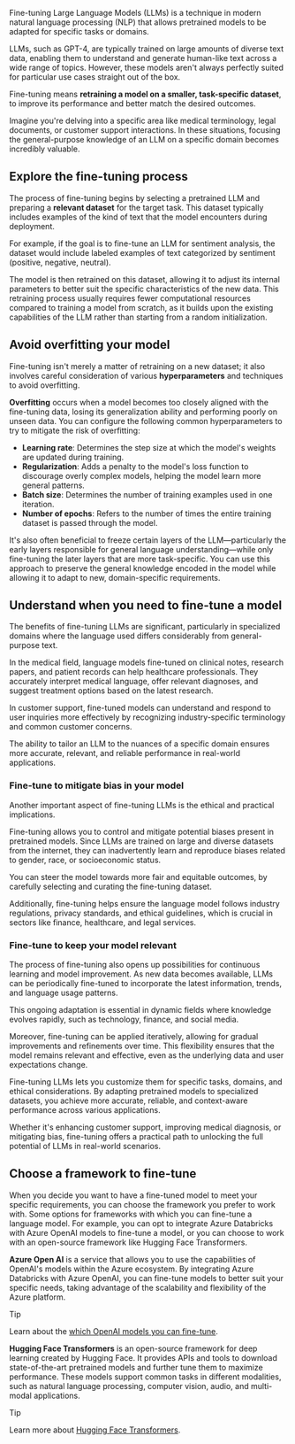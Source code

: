 Fine-tuning Large Language Models (LLMs) is a technique in modern natural language processing (NLP) that allows pretrained models to be adapted for specific tasks or domains.

LLMs, such as GPT-4, are typically trained on large amounts of diverse text data, enabling them to understand and generate human-like text across a wide range of topics. However, these models aren't always perfectly suited for particular use cases straight out of the box.

Fine-tuning means **retraining a model on a smaller, task-specific dataset**, to improve its performance and better match the desired outcomes.

Imagine you're delving into a specific area like medical terminology, legal documents, or customer support interactions. In these situations, focusing the general-purpose knowledge of an LLM on a specific domain becomes incredibly valuable.

## Explore the fine-tuning process

The process of fine-tuning begins by selecting a pretrained LLM and preparing a **relevant dataset** for the target task. This dataset typically includes examples of the kind of text that the model encounters during deployment.

For example, if the goal is to fine-tune an LLM for sentiment analysis, the dataset would include labeled examples of text categorized by sentiment (positive, negative, neutral).

The model is then retrained on this dataset, allowing it to adjust its internal parameters to better suit the specific characteristics of the new data. This retraining process usually requires fewer computational resources compared to training a model from scratch, as it builds upon the existing capabilities of the LLM rather than starting from a random initialization.

## Avoid overfitting your model

Fine-tuning isn't merely a matter of retraining on a new dataset; it also involves careful consideration of various **hyperparameters** and techniques to avoid overfitting.

**Overfitting** occurs when a model becomes too closely aligned with the fine-tuning data, losing its generalization ability and performing poorly on unseen data. You can configure the following common hyperparameters to try to mitigate the risk of overfitting:

- **Learning rate**: Determines the step size at which the model's weights are updated during training.
- **Regularization**: Adds a penalty to the model's loss function to discourage overly complex models, helping the model learn more general patterns.
- **Batch size**: Determines the number of training examples used in one iteration.
- **Number of epochs**: Refers to the number of times the entire training dataset is passed through the model.

It's also often beneficial to freeze certain layers of the LLM—particularly the early layers responsible for general language understanding—while only fine-tuning the later layers that are more task-specific. You can use this approach to preserve the general knowledge encoded in the model while allowing it to adapt to new, domain-specific requirements.

## Understand when you need to fine-tune a model

The benefits of fine-tuning LLMs are significant, particularly in specialized domains where the language used differs considerably from general-purpose text.

In the medical field, language models fine-tuned on clinical notes, research papers, and patient records can help healthcare professionals. They accurately interpret medical language, offer relevant diagnoses, and suggest treatment options based on the latest research.

In customer support, fine-tuned models can understand and respond to user inquiries more effectively by recognizing industry-specific terminology and common customer concerns.

The ability to tailor an LLM to the nuances of a specific domain ensures more accurate, relevant, and reliable performance in real-world applications.

### Fine-tune to mitigate bias in your model

Another important aspect of fine-tuning LLMs is the ethical and practical implications.

Fine-tuning allows you to control and mitigate potential biases present in pretrained models. Since LLMs are trained on large and diverse datasets from the internet, they can inadvertently learn and reproduce biases related to gender, race, or socioeconomic status.

You can steer the model towards more fair and equitable outcomes, by carefully selecting and curating the fine-tuning dataset.

Additionally, fine-tuning helps ensure the language model follows industry regulations, privacy standards, and ethical guidelines, which is crucial in sectors like finance, healthcare, and legal services.

### Fine-tune to keep your model relevant

The process of fine-tuning also opens up possibilities for continuous learning and model improvement. As new data becomes available, LLMs can be periodically fine-tuned to incorporate the latest information, trends, and language usage patterns.

This ongoing adaptation is essential in dynamic fields where knowledge evolves rapidly, such as technology, finance, and social media.

Moreover, fine-tuning can be applied iteratively, allowing for gradual improvements and refinements over time. This flexibility ensures that the model remains relevant and effective, even as the underlying data and user expectations change.

Fine-tuning LLMs lets you customize them for specific tasks, domains, and ethical considerations. By adapting pretrained models to specialized datasets, you achieve more accurate, reliable, and context-aware performance across various applications.

Whether it's enhancing customer support, improving medical diagnosis, or mitigating bias, fine-tuning offers a practical path to unlocking the full potential of LLMs in real-world scenarios.

## Choose a framework to fine-tune

When you decide you want to have a fine-tuned model to meet your specific requirements, you can choose the framework you prefer to work with. Some options for frameworks with which you can fine-tune a language model. For example, you can opt to integrate Azure Databricks with Azure OpenAI models to fine-tune a model, or you can choose to work with an open-source framework like Hugging Face Transformers.

**Azure Open AI** is a service that allows you to use the capabilities of OpenAI's models within the Azure ecosystem. By integrating Azure Databricks with Azure OpenAI, you can fine-tune models to better suit your specific needs, taking advantage of the scalability and flexibility of the Azure platform.

> [!Tip]
> Learn about the [which OpenAI models you can fine-tune](/azure/ai-services/openai/concepts/models#fine-tuning-models?azure-portal=true).

**Hugging Face Transformers** is an open-source framework for deep learning created by Hugging Face. It provides APIs and tools to download state-of-the-art pretrained models and further tune them to maximize performance. These models support common tasks in different modalities, such as natural language processing, computer vision, audio, and multi-modal applications.

> [!Tip]
> Learn more about [Hugging Face Transformers](/azure/databricks/machine-learning/train-model/huggingface/?azure-portal=true).
